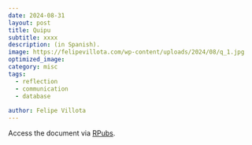 ```yaml
---
date: 2024-08-31
layout: post
title: Quipu 
subtitle: xxxx 
description: (in Spanish).
image: https://felipevillota.com/wp-content/uploads/2024/08/q_1.jpg
optimized_image: 
category: misc
tags:
  - reflection
  - communication
  - database 
 
author: Felipe Villota 
---
```


Access the document via <a href="https://rpubs.com/FelipeVillota/map_missing_col" target="_blank" class="creator">RPubs</a>.
